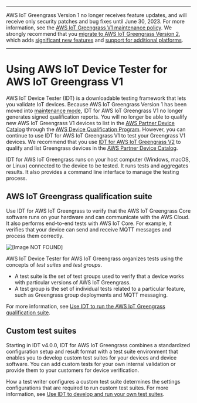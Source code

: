 --------

AWS IoT Greengrass Version 1 no longer receives feature updates, and will receive only security patches and bug fixes until June 30, 2023\. For more information, see the [AWS IoT Greengrass V1 maintenance policy](https://docs.aws.amazon.com/greengrass/v1/developerguide/maintenance-policy.html)\. We strongly recommend that you [migrate to AWS IoT Greengrass Version 2](https://docs.aws.amazon.com/greengrass/v2/developerguide/move-from-v1.html), which adds [significant new features](https://docs.aws.amazon.com/greengrass/v2/developerguide/greengrass-v2-whats-new.html) and [support for additional platforms](https://docs.aws.amazon.com/greengrass/v2/developerguide/operating-system-feature-support-matrix.html)\.

--------

# Using AWS IoT Device Tester for AWS IoT Greengrass V1<a name="device-tester-for-greengrass-ug"></a>

AWS IoT Device Tester \(IDT\) is a downloadable testing framework that lets you validate IoT devices\. Because AWS IoT Greengrass Version 1 has been moved into [maintenance mode](https://docs.aws.amazon.com/greengrass/v1/developerguide/maintenance-policy.html), IDT for AWS IoT Greengrass V1 no longer generates signed qualification reports\. You will no longer be able to qualify new AWS IoT Greengrass V1 devices to list in the [AWS Partner Device Catalog](https://devices.amazonaws.com/) through the [AWS Device Qualification Program](https://aws.amazon.com/partners/dqp/)\. However, you can continue to use IDT for AWS IoT Greengrass V1 to test your Greengrass V1 devices\. We recommend that you use [IDT for AWS IoT Greengrass V2](https://docs.aws.amazon.com/greengrass/v2/developerguide/device-tester-for-greengrass-ug.html) to qualify and list Greengrass devices in the [AWS Partner Device Catalog](https://devices.amazonaws.com/)\.

IDT for AWS IoT Greengrass runs on your host computer \(Windows, macOS, or Linux\) connected to the device to be tested\. It runs tests and aggregates results\. It also provides a command line interface to manage the testing process\.

## AWS IoT Greengrass qualification suite<a name="gg-qual-suite"></a>

Use IDT for AWS IoT Greengrass to verify that the AWS IoT Greengrass Core software runs on your hardware and can communicate with the AWS Cloud\. It also performs end\-to\-end tests with AWS IoT Core\. For example, it verifies that your device can send and receive MQTT messages and process them correctly\. 

![\[Image NOT FOUND\]](http://docs.aws.amazon.com/greengrass/v1/developerguide/images/devicetester_gg.png)

AWS IoT Device Tester for AWS IoT Greengrass organizes tests using the concepts of *test suites* and *test groups*\.<a name="idt-test-suites-groups"></a>
+ A test suite is the set of test groups used to verify that a device works with particular versions of AWS IoT Greengrass\.
+ A test group is the set of individual tests related to a particular feature, such as Greengrass group deployments and MQTT messaging\.

 For more information, see [Use IDT to run the AWS IoT Greengrass qualification suite](idt-gg-qualification.md)\.

## Custom test suites<a name="custom-test-suite"></a>

<a name="idt-byotc"></a>Starting in IDT v4\.0\.0, IDT for AWS IoT Greengrass combines a standardized configuration setup and result format with a test suite environment that enables you to develop custom test suites for your devices and device software\. You can add custom tests for your own internal validation or provide them to your customers for device verification\.

How a test writer configures a custom test suite determines the settings configurations that are required to run custom test suites\. For more information, see [Use IDT to develop and run your own test suites](idt-custom-tests.md)\.